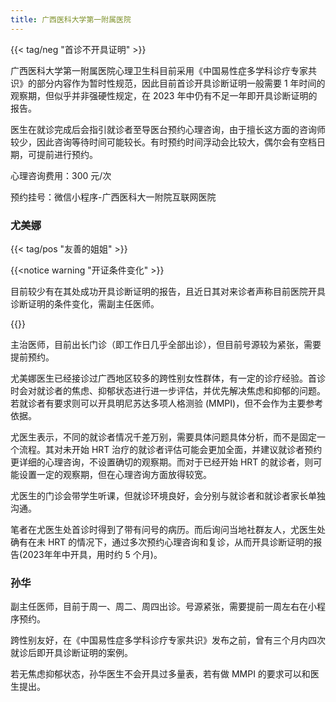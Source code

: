 ```yaml
---
title: 广西医科大学第一附属医院
---
```


{{< tag/neg "首诊不开具证明" >}}

广西医科大学第一附属医院心理卫生科目前采用《中国易性症多学科诊疗专家共识》的部分内容作为暂时性规范，因此目前首诊开具诊断证明一般需要 1
年时间的观察期，但似乎并非强硬性规定，在 2023 年中仍有不足一年即开具诊断证明的报告。

医生在就诊完成后会指引就诊者至导医台预约心理咨询，由于擅长这方面的咨询师较少，因此咨询等待时间可能较长。有时预约时间浮动会比较大，偶尔会有空档日期，可提前进行预约。

心理咨询费用：300 元/次

预约挂号：微信小程序-广西医科大一附院互联网医院

### 尤美娜

{{< tag/pos "友善的姐姐" >}}

{{<notice warning "开证条件变化" >}}

目前较少有在其处成功开具诊断证明的报告，且近日其对来诊者声称目前医院开具诊断证明的条件变化，需副主任医师。

{{</notice>}}

主治医师，目前出长门诊（即工作日几乎全部出诊），但目前号源较为紧张，需要提前预约。

尤美娜医生已经接诊过广西地区较多的跨性别女性群体，有一定的诊疗经验。首诊时会对就诊者的焦虑、抑郁状态进行进一步评估，并优先解决焦虑和抑郁的问题。若就诊者有要求则可以开具明尼苏达多项人格测验
(MMPI)，但不会作为主要参考依据。

尤医生表示，不同的就诊者情况千差万别，需要具体问题具体分析，而不是固定一个流程。其对未开始 HRT
治疗的就诊者评估可能会更加全面，并建议就诊者预约更详细的心理咨询，不设置确切的观察期。而对于已经开始 HRT
的就诊者，则可能设置一定的观察期，但在心理咨询方面放得较宽。

尤医生的门诊会带学生听课，但就诊环境良好，会分别与就诊者和就诊者家长单独沟通。

笔者在尤医生处首诊时得到了带有问号的病历。而后询问当地社群友人，尤医生处确有在未 HRT
的情况下，通过多次预约心理咨询和复诊，从而开具诊断证明的报告(2023年年中开具，用时约 5 个月)。

### 孙华

副主任医师，目前于周一、周二、周四出诊。号源紧张，需要提前一周左右在小程序预约。

跨性别友好，在《中国易性症多学科诊疗专家共识》发布之前，曾有三个月内四次就诊后即开具诊断证明的案例。

若无焦虑抑郁状态，孙华医生不会开具过多量表，若有做 MMPI 的要求可以和医生提出。
